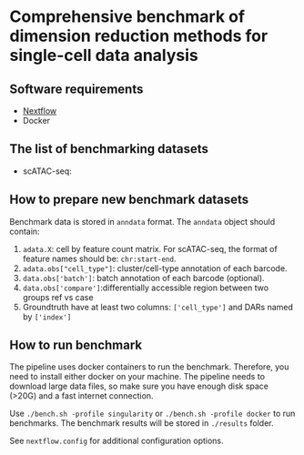 # Comprehensive benchmark of dimension reduction methods for single-cell data analysis

## Software requirements

- [Nextflow](https://www.nextflow.io/)
- Docker

## The list of benchmarking datasets

- scATAC-seq: 

## How to prepare new benchmark datasets

Benchmark data is stored in `anndata` format. The `anndata` object should contain:

1. `adata.X`: cell by feature count matrix. For scATAC-seq, the format of feature names should be: `chr:start-end`.
2. `adata.obs["cell_type"]`: cluster/cell-type annotation of each barcode.
3. `data.obs['batch']`: batch annotation of each barcode (optional).
4. `data.obs['compare']`:differentially accessible region between two groups ref vs case
5. Groundtruth have at least two columns: `['cell_type']` and DARs named by `['index']`
## How to run benchmark

The pipeline uses docker containers to run the benchmark. Therefore, you need to install either docker  on your machine.
The pipeline needs to download large data files, so make sure you have enough disk space (>20G) and a fast internet connection.

Use `./bench.sh -profile singularity` or `./bench.sh -profile docker` to run benchmarks.
The benchmark results will be stored in `./results` folder.

See `nextflow.config` for additional configuration options.
